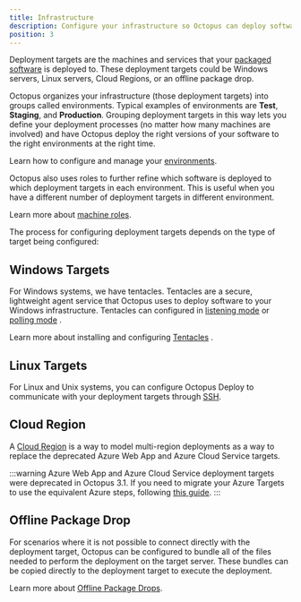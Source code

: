 ```yaml
---
title: Infrastructure 
description: Configure your infrastructure so Octopus can deploy software to your Windows servers, Linux servers, or Cloud Regions.
position: 3
---
```


Deployment targets are the machines and services that  your [packaged software](docs/packaging-applications/index.md) is deployed to. These deployment targets could be Windows servers, Linux servers, Cloud Regions, or an offline package drop.

Octopus organizes your infrastructure (those deployment targets) into groups called environments. Typical examples of environments are **Test**, **Staging**, and **Production**.  Grouping deployment targets in this way lets you define your deployment processes (no matter how many machines are involved) and have Octopus deploy the right versions of your software to the right environments at the right time. 

Learn how to configure and manage your [environments](/docs/infrastructure/environments/index.md).

Octopus also uses roles to further refine which software is deployed to which deployment targets in each environment. This is useful when you have a different number of deployment targets in different environment.

Learn more about [machine roles](/docs/infrastructure/machine-roles/index.md).

The process for configuring deployment targets depends on the type of target being configured:
## Windows Targets

For Windows systems, we have tentacles. Tentacles are a secure, lightweight agent service that Octopus uses to deploy software to your Windows infrastructure. Tentacles can configured in [listening mode](/docs/infrastructure/windows-targets/listening-tentacles.md)  or [polling mode](/docs/infrastructure/windows-targets/polling-tentacles.md) .

Learn more about installing and configuring [Tentacles](/docs/infrastructure/windows-targets/index.md) .

## Linux Targets

For Linux and Unix systems, you can configure Octopus Deploy to communicate with your deployment targets through [SSH](/docs/infrastructure/ssh-targets/index.md).

## Cloud Region

A [Cloud Region](/docs/infrastructure/cloud-regions.md) is a way to model multi-region deployments as a way to replace the deprecated Azure Web App and Azure Cloud Service targets.

:::warning
Azure Web App and Azure Cloud Service deployment targets were deprecated in Octopus 3.1. If you need to migrate your Azure Targets to use the equivalent Azure steps, following [this guide](/docs/how-to/migrate-azure-targets-into-azure-steps.md).
:::

## Offline Package Drop

For scenarios where it is not possible to connect directly with the deployment target, Octopus can be configured to bundle all of the files needed to perform the deployment on the target server. These bundles can be copied directly to the deployment target to execute the deployment.

Learn more about [Offline Package Drops](/docs/infrastructure/offline-package-drop.md).
